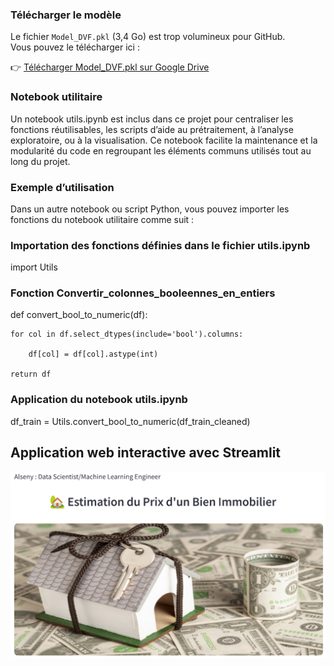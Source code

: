### Télécharger le modèle

Le fichier `Model_DVF.pkl` (3,4 Go) est trop volumineux pour GitHub.  
Vous pouvez le télécharger ici :

👉 [Télécharger Model_DVF.pkl sur Google Drive](https://drive.google.com/file/d/1Z79gZJ5R2NzWBHDiZLTxDfOsamm0nkkF/view?usp=drive_link)

### Notebook utilitaire
Un notebook utils.ipynb est inclus dans ce projet pour centraliser les fonctions réutilisables, les scripts d’aide au prétraitement, à l’analyse exploratoire, ou à la visualisation. Ce notebook facilite la maintenance et la modularité du code en regroupant les éléments communs utilisés tout au long du projet.
### Exemple d’utilisation
Dans un autre notebook ou script Python, vous pouvez importer les fonctions du notebook utilitaire comme suit :
### Importation des fonctions définies dans le fichier utils.ipynb
import Utils 
### Fonction Convertir_colonnes_booleennes_en_entiers

def convert_bool_to_numeric(df):

    for col in df.select_dtypes(include='bool').columns:
    
        df[col] = df[col].astype(int)
        
    return df
  ### Application du notebook utils.ipynb  
df_train = Utils.convert_bool_to_numeric(df_train_cleaned)

## Application web interactive avec Streamlit
[![Aperçu du PDF](images/AppDVF.png)](images/AppStreamlit.pdf)
